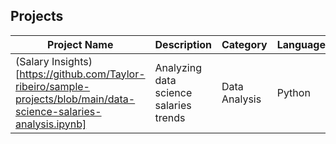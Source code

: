 ## Projects

| Project Name      | Description                               | Category            | Languages       | Libraries             |
|------------------|-----------------------------------|------------------|--------------|-------------------|
| (Salary Insights)[https://github.com/Taylor-ribeiro/sample-projects/blob/main/data-science-salaries-analysis.ipynb]  | Analyzing data science salaries trends | Data Analysis      | Python        | Pandas, Matplotlib, seaborn |


